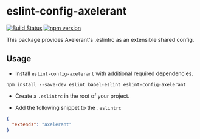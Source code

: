# eslint-config-axelerant

[![Build Status](https://semaphoreci.com/api/v1/projects/cf24f068-9b02-4859-b37c-ee6aab50d0d9/644930/badge.svg)](https://semaphoreci.com/skippednote/eslint-config-axelerant)
[![npm version](https://badge.fury.io/js/eslint-config-axelerant.svg)](http://badge.fury.io/js/eslint-config-axelerant)

This package provides Axelerant's .eslintrc as an extensible shared config.

## Usage

* Install `eslint-config-axelerant` with additional required dependencies.

```
npm install --save-dev eslint babel-eslint eslint-config-axelerant
```

* Create a `.eslintrc` in the root of your project.

* Add the following snippet to the `.eslintrc`
```json
{
  "extends": "axelerant"
}
```
